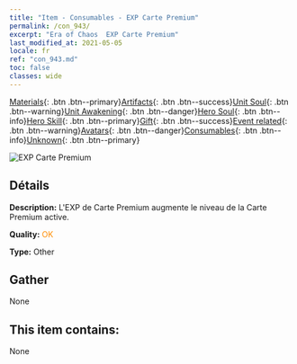 ```yaml
---
title: "Item - Consumables - EXP Carte Premium"
permalink: /con_943/
excerpt: "Era of Chaos  EXP Carte Premium"
last_modified_at: 2021-05-05
locale: fr
ref: "con_943.md"
toc: false
classes: wide
---
```

 [Materials](/ItemsFR/){: .btn .btn--primary}[Artifacts](/ItemsFR/Artifacts/){: .btn .btn--success}[Unit Soul](/ItemsFR/UnitSoul/){: .btn .btn--warning}[Unit Awakening](/ItemsFR/UnitAwakening/){: .btn .btn--danger}[Hero Soul](/ItemsFR/HeroSoul/){: .btn .btn--info}[Hero Skill](/ItemsFR/HeroSkill/){: .btn .btn--primary}[Gift](/ItemsFR/Gift/){: .btn .btn--success}[Event related](/ItemsFR/Events/){: .btn .btn--warning}[Avatars](/ItemsFR/Avatars/){: .btn .btn--danger}[Consumables](/ItemsFR/Consumables/){: .btn .btn--info}[Unknown](/ItemsFR/Unknown/){: .btn .btn--primary}

 ![EXP Carte Premium](/images/t/i_40035.png)

## Détails
 **Description:** L'EXP de Carte Premium augmente le niveau de la Carte Premium active.

 **Quality:** <span style="color: #FF8C00">OK</span>

 **Type:** Other

## Gather

  None

## This item contains:

  None

